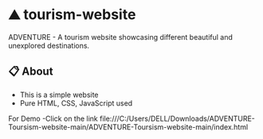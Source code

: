 # ⛰ tourism-website
ADVENTURE -  A tourism website showcasing different beautiful and unexplored destinations.

## 📋 About
 -  This is a simple website
 -  Pure HTML, CSS, JavaScript used
 
 For Demo -Click on the link
 file:///C:/Users/DELL/Downloads/ADVENTURE-Toursism-website-main/ADVENTURE-Toursism-website-main/index.html
 



